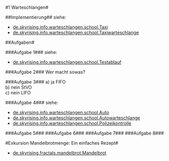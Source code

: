 #1 Warteschlangen#

##Implementierung##
siehe:
* [de.skyrising.info.warteschlangen.school.Taxi](https://github.com/skyrising/school/blob/master/Info/src/de/skyrising/info/warteschlangen/school/Taxi.java)
* [de.skyrising.info.warteschlangen.school.Taxiwarteschlange](https://github.com/skyrising/school/blob/master/Info/src/de/skyrising/info/warteschlangen/school/Taxiwarteschlange.java)

##Aufgaben#

###Aufgabe 1###
siehe:
* [de.skyrising.info.warteschlangen.school.Testablauf](https://github.com/skyrising/school/blob/master/Info/src/de/skyrising/info/warteschlangen/school/Testablauf.java)

###Aufgabe 2###
Wer macht sowas?

###Aufgabe 3###
a) ja	FIFO  
b) nein	StVO  
c) nein	LIFO  

###Aufgabe 4###
siehe:
* [de.skyrising.info.warteschlangen.school.Auto](https://github.com/skyrising/school/blob/master/Info/src/de/skyrising/info/warteschlangen/school/Auto.java)
* [de.skyrising.info.warteschlangen.school.Autowarteschlange](https://github.com/skyrising/school/blob/master/Info/src/de/skyrising/info/warteschlangen/school/Autowarteschlange.java)
* [de.skyrising.info.warteschlangen.school.Polizeikontrolle](https://github.com/skyrising/school/blob/master/Info/src/de/skyrising/info/warteschlangen/school/Polizeikontrolle.java)

###Aufgabe 5###
###Aufgabe 6###
###Aufgabe 7###
###Aufgabe 8###

#Exkursion Mandelbrotmenge: Ein einfaches Rezept#
* [de.skyrising.fractals.mandelbrot.Mandelbrot](https://github.com/skyrising/school/blob/master/Info/src/de/skyrising/fractals/mandelbrot/Mandelbrot.java)